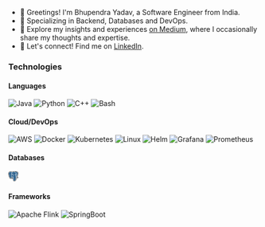 - 👋 Greetings! I'm Bhupendra Yadav, a Software Engineer from India.
- 🚀 Specializing in Backend, Databases and DevOps.
- 📝 Explore my insights and experiences [on Medium](https://not-afraid.medium.com/), where I occasionally share my thoughts and expertise.
- 🔗 Let's connect! Find me on [LinkedIn](https://www.linkedin.com/in/bhupixb/).

### Technologies
#### Languages
![Java](https://img.shields.io/badge/Java-ED8B00?style=for-the-badge&logo=openjdk&logoColor=black)
![Python](https://img.shields.io/badge/python-3670A0?style=for-the-badge&logo=python&logoColor=ffdd54)
![C++](https://img.shields.io/badge/C++-00599C?style=flat-square&logo=C%2B%2B&logoColor=white)
![Bash](https://img.shields.io/badge/Bash-black?style=flat)

#### Cloud/DevOps
![AWS](https://img.shields.io/badge/-AWS-000?&logo=Amazon-AWS&logoColor=F90)
![Docker](https://img.shields.io/badge/-Docker-000?&logo=Docker)
![Kubernetes](https://img.shields.io/badge/-Kubernetes-000?&logo=Kubernetes)
![Linux](https://img.shields.io/badge/-Linux-000?&logo=Linux)
![Helm](https://img.shields.io/badge/Helm-blue?style=flat&color=%233BE3F7)
![Grafana](https://img.shields.io/badge/Grafana-%23DD8119?style=flat)
![Prometheus](https://img.shields.io/badge/Prometheus-%23DD8119?style=flat)

#### Databases
<code><img height="20" src="https://raw.githubusercontent.com/github/explore/80688e429a7d4ef2fca1e82350fe8e3517d3494d/topics/postgresql/postgresql.png"></code>

#### Frameworks
![Apache Flink](https://img.shields.io/badge/Flink-red?style=flat&color=%23DA4B2C)
![SpringBoot](https://img.shields.io/badge/SpringBoot-green?style=flat)

<!---
bhupixb/bhupixb is a ✨ special ✨ repository because its `README.md` (this file) appears on your GitHub profile.
You can click the Preview link to take a look at your changes.
--->
